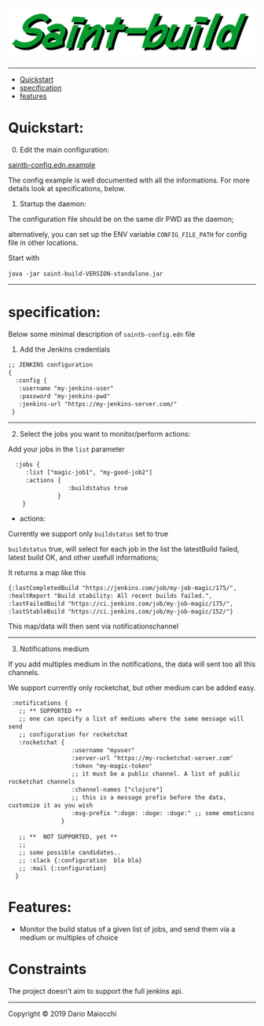 ![logo](doc/logo.png)

___

- [Quickstart](#quickstart)
- [specification](#specification)
- [features](#features)

# Quickstart:

0) Edit the main configuration: 

[saintb-config.edn.example](saintb-config.edn.example)

The config example is well documented with all the informations.
For more details look at specifications, below.




1) Startup the daemon:

The configuration file should be on the same dir PWD as the daemon;

alternatively, you can set up the ENV variable `CONFIG_FILE_PATH` for config file in other locations.

Start with

`java -jar saint-build-VERSION-standalone.jar`



___
# specification:

Below some minimal description of `saintb-config.edn` file

1) Add the Jenkins credentials

```
;; JENKINS configuration
{
  :config {
   :username "my-jenkins-user" 
   :password "my-jenkins-pwd"
   :jenkins-url "https://my-jenkins-server.com/"
 }
```
___

2)  Select the jobs you want to monitor/perform actions:

Add your jobs in the `list` parameter

```
  :jobs {
     :list ["magic-job1", "my-good-job2"]
     :actions {
                 :buildstatus true
              }
    }
```

* actions:

Currently we support only `buildstatus` set to true

`buildstatus` true, will select for each job in the list the latestBuild failed, latest build OK, and other usefull informations;

It returns a map like this

```
{:lastCompletedBuild "https://jenkins.com/job/my-job-magic/175/", :healtReport "Build stability: All recent builds failed.", :lastFailedBuild "https://ci.jenkins.com/job/my-job-magic/175/", :lastStableBuild "https://ci.jenkins.com/job/my-job-magic/152/"} 
```

This map/data will then sent via notificationschannel
___
3) Notifications medium

If you add multiples medium in the notifications, the data will sent too all this channels.

We support currently only rocketchat, but other medium can be added easy.

```
 :notifications {
   ;; ** SUPPORTED **
   ;; one can specify a list of mediums where the same message will send
   ;; configuration for rocketchat
   :rocketchat {
                  :username "myuser"
                  :server-url "https://my-rocketchat-server.com"
                  :token "my-magic-token"
                  ;; it must be a public channel. A list of public rocketchat channels
                  :channel-names ["clojure"]
                  ;; this is a message prefix before the data, customize it as you wish
                  :msg-prefix ":doge: :doge: :doge:" ;; some emoticons
               }

   ;; **  NOT SUPPORTED, yet **
   ;;
   ;; some possible candidates..
   ;; :slack {:configuration  bla bla}
   ;; :mail {:configuration}
  }

```


# Features:

-  Monitor the build status of a given list of jobs, and send them via a medium or multiples of choice


# Constraints

The project doesn't aim to support the full jenkins api.


___
Copyright © 2019 Dario Maiocchi
